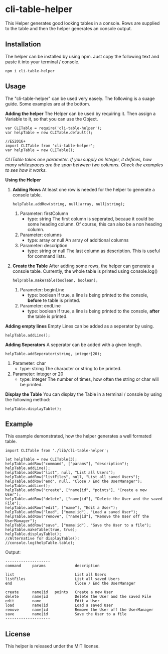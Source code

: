 

# cli-table-helper
This Helper generates good looking tables in a console. Rows are supplied to the table and then the helper generates an console output.
## Installation
The helper can be installed by using npm. Just copy the following text and paste it into your terminal / console.

    npm i cli-table-helper

## Usage
The "cli-table-helper" can be used very easely. The following is a suage guide. Some examples are at the bottom.

**Adding the helper**
The Helper can be used by requiring it. Then assign a Variable to it, so that you can use the Object.

    var CLITable = require('cli-table-helper');
    var helpTable = new CLITable.default();
    
    //ES2016+
    import CLITable from 'cli-table-helper';
    var helpTable = new CLITable();
    
*CLITable takes one parameter. If you supply an Integer, it defines, how many whitespaces are the span between two columns. Check the examples to see how it works.*

**Using the Helper**

 1. **Adding Rows**
	 At least one row is needed for the helper to generate a console table.
	 
	    helpTable.addRow(string, null|array, null|string);
	
	1. Parameter: firstColumn
		- type: string
		The first column is seperated, becaue it could be some heading column. Of course, this can also be a non heading column.
	2. Parameter: columns
		- type: array or null
		An array of additional columns
	3. Parameter: description
		- type: string or null
		The last column as description. This is useful for command lists.
2. **Create the Table**
	After adding some rows, the helper can generate a console table. Currently, the whole table is printed using console.log()
	
	   helpTable.makeTable(boolean, boolean);
	1. Parameter: beginLine
		- type: boolean
		If true, a line is being printed to the console, **before** te table is printed.
	2. Parameter: endLine
		- type: boolean
		If true, a line is being printed to the console, **after** the table is printed.
		
**Adding empty lines**
Empty Lines can be added as a seperator by using.

    helpTable.addLine();
    
**Adding Seperators**
A seperator can be added with a given length.

    helpTable.addSeperator(string, integer|20);
   1. Parameter: char
       - type: string
       The character or string to be printed.
   2. Parameter: integer or 20
       - type: integer
       The number of times, how often the string or char will be printed.
       
 **Display the Table**
 You can display the Table in a terminal / console by using the following method:
 

    helpTable.displayTable();

 
## Example
This example demonstrated, how the helper generates a well formated table.

    import CLITable from './lib/cli-table-helper';
    
    let helpTable = new CLITable(3);
    helpTable.addRow("command", ["params"], "description");
    helpTable.addLine();
    helpTable.addRow("list", null, "List all Users");
    helpTable.addRow("listFiles", null, "List all saved Users");
    helpTable.addRow("end", null, "Close / End the UserManager");
    helpTable.addLine();
    helpTable.addRow("create", ["name|id", "points"], "Create a new User");
    helpTable.addRow("delete", ["name|id"], "Delete the User and the saved File");
    helpTable.addRow("edit", ["name"], "Edit a User");
    helpTable.addRow("load", ["name|id"], "Load a saved User");
    helpTable.addRow("remove", ["name|id"], "Remove the User off the UserManager");
    helpTable.addRow("save", ["name|id"], "Save the User to a file");
    helpTable.makeTable(true, true);
    helpTable.displayTable();
    //Alternative for displayTable():
    //console.log(helpTable.table);

Output:

    --------------------
    command     params             description
    
    list                           List all Users
    listFiles                      List all saved Users
    end                            Close / End the UserManager
    
    create      name|id   points   Create a new User
    delete      name|id            Delete the User and the saved File
    edit        name               Edit a User
    load        name|id            Load a saved User
    remove      name|id            Remove the User off the UserManager
    save        name|id            Save the User to a file
    --------------------

## License
This helper is released under the MIT license.
